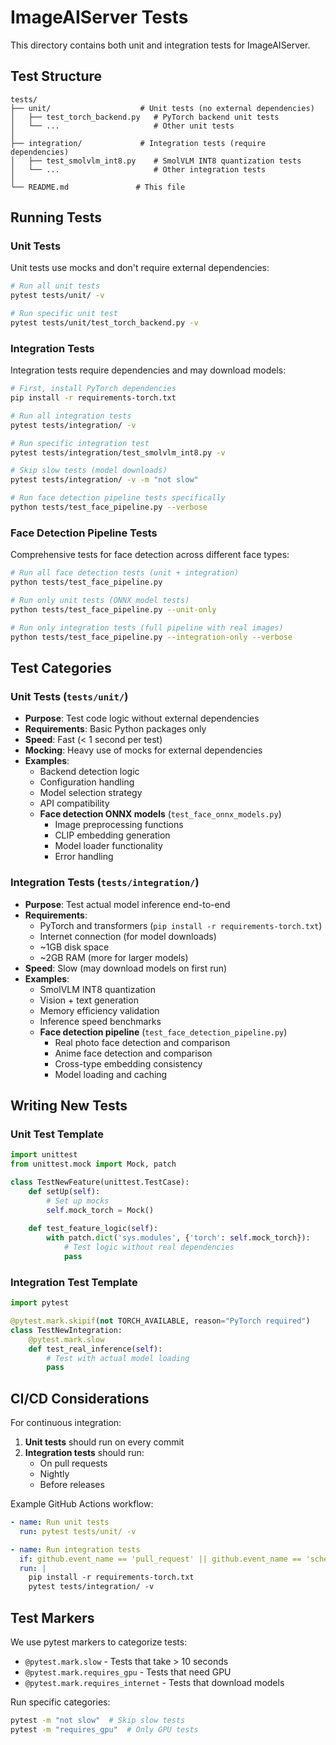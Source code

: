 # ImageAIServer Tests

This directory contains both unit and integration tests for ImageAIServer.

## Test Structure

```
tests/
├── unit/                    # Unit tests (no external dependencies)
│   ├── test_torch_backend.py   # PyTorch backend unit tests
│   └── ...                     # Other unit tests
│
├── integration/             # Integration tests (require dependencies)
│   ├── test_smolvlm_int8.py    # SmolVLM INT8 quantization tests
│   └── ...                     # Other integration tests
│
└── README.md               # This file
```

## Running Tests

### Unit Tests
Unit tests use mocks and don't require external dependencies:

```bash
# Run all unit tests
pytest tests/unit/ -v

# Run specific unit test
pytest tests/unit/test_torch_backend.py -v
```

### Integration Tests
Integration tests require dependencies and may download models:

```bash
# First, install PyTorch dependencies
pip install -r requirements-torch.txt

# Run all integration tests
pytest tests/integration/ -v

# Run specific integration test
pytest tests/integration/test_smolvlm_int8.py -v

# Skip slow tests (model downloads)
pytest tests/integration/ -v -m "not slow"

# Run face detection pipeline tests specifically
python tests/test_face_pipeline.py --verbose
```

### Face Detection Pipeline Tests
Comprehensive tests for face detection across different face types:

```bash
# Run all face detection tests (unit + integration)
python tests/test_face_pipeline.py

# Run only unit tests (ONNX model tests)
python tests/test_face_pipeline.py --unit-only

# Run only integration tests (full pipeline with real images)
python tests/test_face_pipeline.py --integration-only --verbose
```

## Test Categories

### Unit Tests (`tests/unit/`)
- **Purpose**: Test code logic without external dependencies
- **Requirements**: Basic Python packages only
- **Speed**: Fast (< 1 second per test)
- **Mocking**: Heavy use of mocks for external dependencies
- **Examples**:
  - Backend detection logic
  - Configuration handling
  - Model selection strategy
  - API compatibility
  - **Face detection ONNX models** (`test_face_onnx_models.py`)
    - Image preprocessing functions
    - CLIP embedding generation
    - Model loader functionality
    - Error handling

### Integration Tests (`tests/integration/`)
- **Purpose**: Test actual model inference end-to-end
- **Requirements**: 
  - PyTorch and transformers (`pip install -r requirements-torch.txt`)
  - Internet connection (for model downloads)
  - ~1GB disk space
  - ~2GB RAM (more for larger models)
- **Speed**: Slow (may download models on first run)
- **Examples**:
  - SmolVLM INT8 quantization
  - Vision + text generation
  - Memory efficiency validation
  - Inference speed benchmarks
  - **Face detection pipeline** (`test_face_detection_pipeline.py`)
    - Real photo face detection and comparison
    - Anime face detection and comparison
    - Cross-type embedding consistency
    - Model loading and caching

## Writing New Tests

### Unit Test Template
```python
import unittest
from unittest.mock import Mock, patch

class TestNewFeature(unittest.TestCase):
    def setUp(self):
        # Set up mocks
        self.mock_torch = Mock()
        
    def test_feature_logic(self):
        with patch.dict('sys.modules', {'torch': self.mock_torch}):
            # Test logic without real dependencies
            pass
```

### Integration Test Template
```python
import pytest

@pytest.mark.skipif(not TORCH_AVAILABLE, reason="PyTorch required")
class TestNewIntegration:
    @pytest.mark.slow
    def test_real_inference(self):
        # Test with actual model loading
        pass
```

## CI/CD Considerations

For continuous integration:

1. **Unit tests** should run on every commit
2. **Integration tests** should run:
   - On pull requests
   - Nightly
   - Before releases

Example GitHub Actions workflow:
```yaml
- name: Run unit tests
  run: pytest tests/unit/ -v

- name: Run integration tests
  if: github.event_name == 'pull_request' || github.event_name == 'schedule'
  run: |
    pip install -r requirements-torch.txt
    pytest tests/integration/ -v
```

## Test Markers

We use pytest markers to categorize tests:

- `@pytest.mark.slow` - Tests that take > 10 seconds
- `@pytest.mark.requires_gpu` - Tests that need GPU
- `@pytest.mark.requires_internet` - Tests that download models

Run specific categories:
```bash
pytest -m "not slow"  # Skip slow tests
pytest -m "requires_gpu"  # Only GPU tests
```